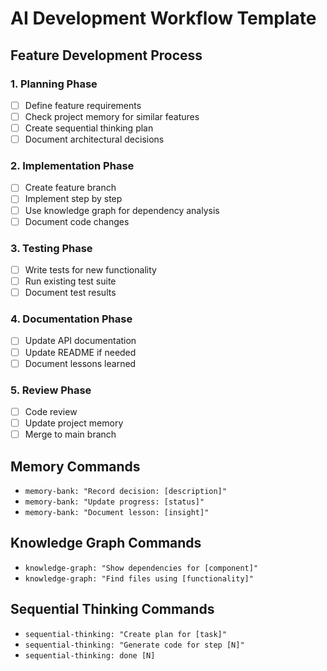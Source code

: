 # AI Development Workflow Template

## Feature Development Process

### 1. Planning Phase
- [ ] Define feature requirements
- [ ] Check project memory for similar features
- [ ] Create sequential thinking plan
- [ ] Document architectural decisions

### 2. Implementation Phase
- [ ] Create feature branch
- [ ] Implement step by step
- [ ] Use knowledge graph for dependency analysis
- [ ] Document code changes

### 3. Testing Phase
- [ ] Write tests for new functionality
- [ ] Run existing test suite
- [ ] Document test results

### 4. Documentation Phase
- [ ] Update API documentation
- [ ] Update README if needed
- [ ] Document lessons learned

### 5. Review Phase
- [ ] Code review
- [ ] Update project memory
- [ ] Merge to main branch

## Memory Commands
- `memory-bank: "Record decision: [description]"`
- `memory-bank: "Update progress: [status]"`
- `memory-bank: "Document lesson: [insight]"`

## Knowledge Graph Commands
- `knowledge-graph: "Show dependencies for [component]"`
- `knowledge-graph: "Find files using [functionality]"`

## Sequential Thinking Commands
- `sequential-thinking: "Create plan for [task]"`
- `sequential-thinking: "Generate code for step [N]"`
- `sequential-thinking: done [N]`
